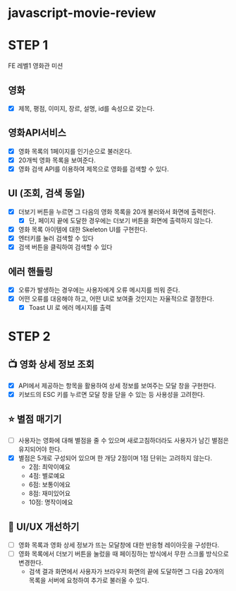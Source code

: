 # javascript-movie-review

# STEP 1

FE 레벨1 영화관 미션

## 영화

- [x] 제목, 평점, 이미지, 장르, 설명, id를 속성으로 갖는다.

## 영화API서비스

- [x] 영화 목록의 1페이지를 인기순으로 불러온다.
- [x] 20개씩 영화 목록을 보여준다.
- [x] 영화 검색 API를 이용하여 제목으로 영화를 검색할 수 있다.

## UI (조회, 검색 동일)

- [x] 더보기 버튼을 누르면 그 다음의 영화 목록을 20개 불러와서 화면에 출력한다.
  - [x] 단, 페이지 끝에 도달한 경우에는 더보기 버튼을 화면에 출력하지 않는다.
- [x] 영화 목록 아이템에 대한 Skeleton UI를 구현한다.
- [x] 엔터키를 눌러 검색할 수 있다
- [x] 검색 버튼을 클릭하여 검색할 수 있다

## 에러 핸들링

- [x] 오류가 발생하는 경우에는 사용자에게 오류 메시지를 띄워 준다.
- [x] 어떤 오류를 대응해야 하고, 어떤 UI로 보여줄 것인지는 자율적으로 결정한다.
  - [x] Toast UI 로 에러 메시지를 출력

# STEP 2

## 📺 영화 상세 정보 조회

- [x] API에서 제공하는 항목을 활용하여 상세 정보를 보여주는 모달 창을 구현한다.
- [x] 키보드의 ESC 키를 누르면 모달 창을 닫을 수 있는 등 사용성을 고려한다.

## ⭐️ 별점 매기기

- [ ] 사용자는 영화에 대해 별점을 줄 수 있으며 새로고침하더라도 사용자가 남긴 별점은 유지되어야 한다.
- [x] 별점은 5개로 구성되어 있으며 한 개당 2점이며 1점 단위는 고려하지 않는다.
  - 2점: 최악이예요
  - 4점: 별로예요
  - 6점: 보통이에요
  - 8점: 재미있어요
  - 10점: 명작이에요

## 📐 UI/UX 개선하기

- [ ] 영화 목록과 영화 상세 정보가 뜨는 모달창에 대한 반응형 레이아웃을 구성한다.
- [ ] 영화 목록에서 더보기 버튼을 눌렀을 때 페이징하는 방식에서 무한 스크롤 방식으로 변경한다.
  - 검색 결과 화면에서 사용자가 브라우저 화면의 끝에 도달하면 그 다음 20개의 목록을 서버에 요청하여 추가로 불러올 수 있다.
